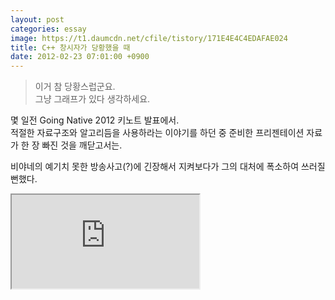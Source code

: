 ```yaml
---
layout: post
categories: essay
image: https://t1.daumcdn.net/cfile/tistory/171E4E4C4EDAFAE024
title: C++ 창시자가 당황했을 때
date: 2012-02-23 07:01:00 +0900
---
```


> 이거 참 당황스럽군요.  
> 그냥 그래프가 있다 생각하세요.

몇 일전 Going Native 2012 키노트 발표에서.  
적절한 자료구조와 알고리듬을 사용하라는 이야기를 하던 중 준비한 프리젠테이션 자료가 한 장 빠진 것을 깨닫고서는.

비야네의 예기치 못한 방송사고(?)에 긴장해서 지켜보다가 그의 대처에 폭소하여 쓰러질 뻔했다.

<div class="iframe-container">
    <iframe src="https://www.youtube.com/embed/OB-bdWKwXsU?start=2680" allowfullscreen>
</iframe>
</div>
